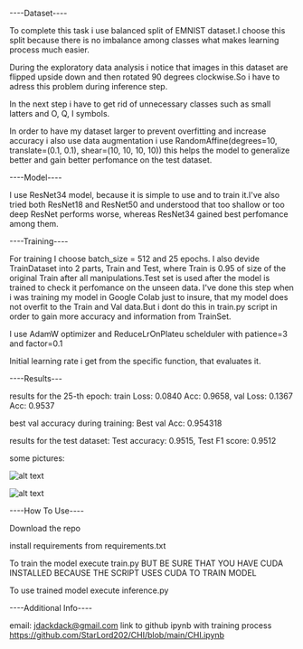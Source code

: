 ----Dataset----

To complete this task i use balanced split of EMNIST dataset.I choose this split because there is no imbalance among  classes what makes learning process
much easier.

During the exploratory data analysis i notice that images in this dataset are flipped upside down and then rotated 90 degrees clockwise.So i have to adress this
problem during inference step.

In the next step i have to get rid of unnecessary classes such as small latters and O, Q, I symbols.

In order to have my dataset larger to prevent overfitting and increase accuracy i also use data augmentation i use RandomAffine(degrees=10, translate=(0.1, 0.1), shear=(10, 10, 10, 10))
this helps the model to generalize better and gain better perfomance on the test dataset.

----Model----

I use ResNet34 model, because it is simple to use and to train it.I've also tried both ResNet18 and ResNet50 and understood that too shallow or too deep ResNet performs 
worse, whereas ResNet34 gained best perfomance among them.

----Training----

For training I choose batch_size = 512 and 25 epochs. I also devide TrainDataset into 2 parts, Train and Test, where Train is 0.95 of size of the original Train
after all manipulations.Test set is used after the model is trained to check it perfomance on the unseen data. I've done this step when i was training my model in
Google Colab just to insure, that my model does not overfit to the Train and Val data.But i dont do this in train.py script in order to gain more accuracy and information from TrainSet.

I use AdamW optimizer and ReduceLrOnPlateu schelduler with patience=3 and factor=0.1

Initial learning rate i get from the specific function, that evaluates it.

----Results---


results for the 25-th epoch: train Loss: 0.0840 Acc: 0.9658, val Loss: 0.1367 Acc: 0.9537

best val accuracy during training: Best val Acc: 0.954318

results for the test dataset: Test accuracy: 0.9515, Test F1 score: 0.9512

some pictures:

![alt text](https://i.imgur.com/BClqq0d.png)






![alt text](https://i.imgur.com/SQUxO8H.png)





----How To Use----

Download the repo

install requirements from requirements.txt

To train the model execute train.py BUT BE SURE THAT YOU HAVE CUDA INSTALLED BECAUSE THE SCRIPT USES CUDA TO TRAIN MODEL

To use trained model execute inference.py


----Additional Info----

email: jdackdack@gmail.com
link to github ipynb with training process https://github.com/StarLord202/CHI/blob/main/CHI.ipynb







